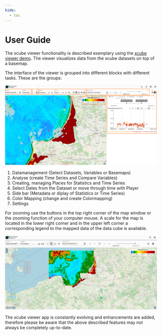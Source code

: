 ```yaml
---
hide:
  - toc
---
```


# User Guide

The xcube viewer functionality is described exemplary using the [xcube viewer demo](https://bc-viewer.brockmann-consult.de).
The viewer visualizes data from the xcube datasets on top of a basemap.

The interface of the viewer is grouped into different blocks with different tasks. These are the groups:

![Interface](../assets/images/interface.png)

1. Datamanagement (Select Datasets, Variables or Basemaps)
2. Analyse (create Time Series and Compare Variables)
3. Creating, managing Places for Statistics and Time Series
4. Select Dates from the Dataset or move through time with Player
5. Side bar (Metadata or diplay of Statistics or Time Series)
6. Color Mapping (change and create Colormapping)
7. Settings

For zooming use the buttons in the top right corner of the map window or the zooming function of your
computer mouse. A scale for the map is located in the lower right corner and in the
upper left corner a corresponding legend to the mapped data of the data cube is available.

![Overview](../assets/images/screenshot_overview.png)

The xcube viewer app is constantly evolving and enhancements are added, therefore please be aware that the above
described features may not always be completely up-to-date.
